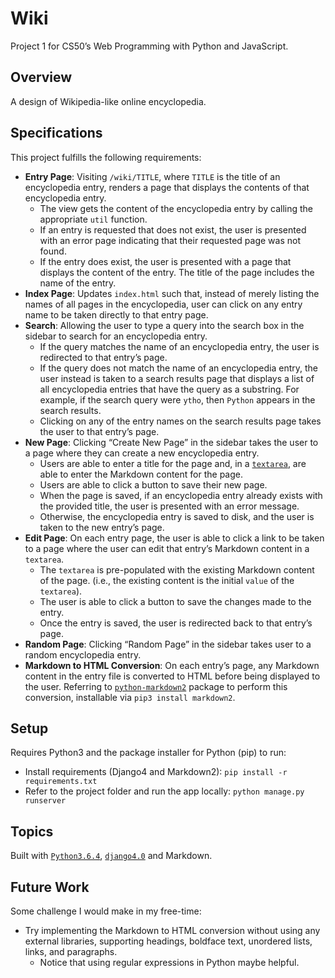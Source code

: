 # Wiki
Project 1 for CS50’s Web Programming with Python and JavaScript.

## Overview
A design of Wikipedia-like online encyclopedia.

## Specifications
This project fulfills the following requirements:

* **Entry Page**: Visiting `/wiki/TITLE`, where `TITLE` is the title of an encyclopedia entry, renders a page that displays the contents of that encyclopedia entry.
  * The view gets the content of the encyclopedia entry by calling the appropriate `util` function.
  * If an entry is requested that does not exist, the user is presented with an error page indicating that their requested page was not found.
  * If the entry does exist, the user is presented with a page that displays the content of the entry. The title of the page includes the name of the entry.
* **Index Page**: Updates `index.html` such that, instead of merely listing the names of all pages in the encyclopedia, user can click on any entry name to be taken directly to that entry page.
* **Search**: Allowing the user to type a query into the search box in the sidebar to search for an encyclopedia entry.
  * If the query matches the name of an encyclopedia entry, the user is redirected to that entry’s page.
  * If the query does not match the name of an encyclopedia entry, the user instead is taken to a search results page that displays a list of all encyclopedia entries that have the query as a substring. For example, if the search query were `ytho`, then `Python` appears in the search results.
  * Clicking on any of the entry names on the search results page takes the user to that entry’s page.
* **New Page**: Clicking “Create New Page” in the sidebar takes the user to a page where they can create a new encyclopedia entry.
  * Users are able to enter a title for the page and, in a [`textarea`](https://www.w3schools.com/tags/tag_textarea.asp), are able to enter the Markdown content for the page.
  * Users are able to click a button to save their new page.
  * When the page is saved, if an encyclopedia entry already exists with the provided title, the user is presented with an error message.
  * Otherwise, the encyclopedia entry is saved to disk, and the user is taken to the new entry’s page.
* **Edit Page**: On each entry page, the user is able to click a link to be taken to a page where the user can edit that entry’s Markdown content in a `textarea`.
  * The `textarea` is pre-populated with the existing Markdown content of the page. (i.e., the existing content is the initial `value` of the `textarea`).
  * The user is able to click a button to save the changes made to the entry.
  * Once the entry is saved, the user is redirected back to that entry’s page.
* **Random Page**: Clicking “Random Page” in the sidebar takes user to a random encyclopedia entry.
* **Markdown to HTML Conversion**: On each entry’s page, any Markdown content in the entry file is converted to HTML before being displayed to the user. Referring to [`python-markdown2`](https://github.com/trentm/python-markdown2) package to perform this conversion, installable via `pip3 install markdown2`.

## Setup
Requires Python3 and the package installer for Python (pip) to run:

* Install requirements (Django4 and Markdown2): `pip install -r requirements.txt`
* Refer to the project folder and run the app locally: `python manage.py runserver`

## Topics
Built with [`Python3.6.4`](https://www.python.org/downloads/), [`django4.0`](https://www.djangoproject.com/) and Markdown.

## Future Work
Some challenge I would make in my free-time:
* Try implementing the Markdown to HTML conversion without using any external libraries, supporting headings, boldface text, unordered lists, links, and paragraphs.
  * Notice that using regular expressions in Python maybe helpful.